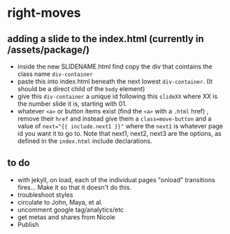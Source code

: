 # right-moves

## adding a slide to the index.html (currently in /assets/package/)

- inside the new SLIDENAME.html find copy the div that cointains the class name `div-container`
- paste this into index.html beneath the next lowest `div-container`. (It should be a direct child of the `body` element) 
- give this `div-container` a unique id following this `slideXX` where XX is the number slide it is, starting with 01. 
- whatever `<a>` or button items exist (find the `<a>` with a `.html` href) , remove their `href` and instead give them a `class=move-button` and a value of `next="{{ include.next1 }}"` where the `next1` is whatever page id you want it to go to. Note that next1, next2, next3 are the options, as defined in the `index.html` include declarations.


## to do

- with jekyll, on load, each of the individual pages "onload" transitions fires... Make it so that it doesn't do this. 
- troubleshoot styles
- circulate to John, Maya, et al.
- uncomment google tag/analytics/etc
- get metas and shares from Nicole
- Publish
